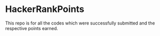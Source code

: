 # HackerRankPoints
This repo is for all the codes which were successfully submitted and the respective points earned.
